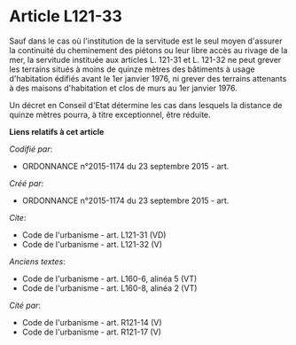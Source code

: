 # Article L121-33

Sauf dans le cas où l'institution de la servitude est le seul moyen d'assurer la continuité du cheminement des piétons ou
leur libre accès au rivage de la mer, la servitude instituée aux articles L. 121-31 et L. 121-32 ne peut grever les terrains
situés à moins de quinze mètres des bâtiments à usage d'habitation édifiés avant le 1er janvier 1976, ni grever des terrains
attenants à des maisons d'habitation et clos de murs au 1er janvier 1976. 

Un décret en Conseil d'Etat détermine les cas dans lesquels la distance de quinze mètres pourra, à titre exceptionnel, être
réduite.

**Liens relatifs à cet article**

_Codifié par_:

  - ORDONNANCE n°2015-1174 du 23 septembre 2015 - art.

_Créé par_:

  - ORDONNANCE n°2015-1174 du 23 septembre 2015 - art.

_Cite_:

  - Code de l'urbanisme - art. L121-31 (VD)
  - Code de l'urbanisme - art. L121-32 (V)

_Anciens textes_:

  - Code de l'urbanisme - art. L160-6, alinéa 5 (VT)
  - Code de l'urbanisme - art. L160-8, alinéa 2 (VT)

_Cité par_:

  - Code de l'urbanisme - art. R121-14 (V)
  - Code de l'urbanisme - art. R121-17 (V)
